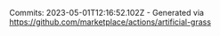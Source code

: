 Commits: 2023-05-01T12:16:52.102Z - Generated via https://github.com/marketplace/actions/artificial-grass
<br>
